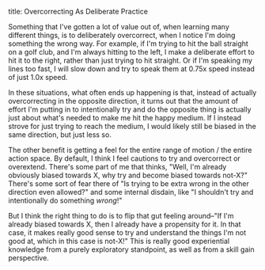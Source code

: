 title: Overcorrecting As Deliberate Practice

Something that I've gotten a lot of value out of, when learning many different things, is to deliberately overcorrect, when I notice I'm doing something the wrong way. For example, if I'm trying to hit the ball straight on a golf club, and I'm always hitting to the left, I make a deliberate effort to hit it to the right, rather than just trying to hit straight. Or if I'm speaking my lines too fast, I will slow down and try to speak them at 0.75x speed instead of just 1.0x speed.

In these situations, what often ends up happening is that, instead of actually overcorrecting in the opposite direction, it turns out that the amount of effort I'm putting in to intentionally try and do the opposite thing is actually just about what's needed to make me hit the happy medium. If I instead strove for just trying to reach the medium, I would likely still be biased in the same direction, but just less so.

The other benefit is getting a feel for the entire range of motion / the entire action space. By default, I think I feel cautions to try and overcorrect or overextend. There's some part of me that thinks, "Well, I'm already obviously biased towards X, why try and become biased towards not-X?" There's some sort of fear there of "Is trying to be extra wrong in the other direction even allowed?" and some internal disdain, like "I shouldn't try and intentionally do something *wrong*!"

But I think the right thing to do is to flip that gut feeling around–"If I'm already biased towards X, then I already have a propensity for it. In that case, it makes really good sense to try and understand the things I'm not good at, which in this case is not-X!" This is really good experiential knowledge from a purely exploratory standpoint, as well as from a skill gain perspective.
